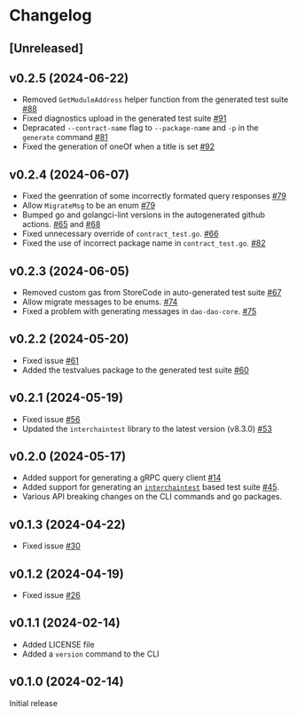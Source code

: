 # Changelog

## [Unreleased]

## v0.2.5 (2024-06-22)

- Removed `GetModuleAddress` helper function from the generated test suite [#88](https://github.com/srdtrk/go-codegen/issues/88)
- Fixed diagnostics upload in the generated test suite [#91](https://github.com/srdtrk/go-codegen/issues/91)
- Depracated `--contract-name` flag to `--package-name` and `-p` in the `generate` command [#81](https://github.com/srdtrk/go-codegen/issues/81)
- Fixed the generation of oneOf when a title is set [#92](https://github.com/srdtrk/go-codegen/pull/92)

## v0.2.4 (2024-06-07)

- Fixed the geenration of some incorrectly formated query responses [#79](https://github.com/srdtrk/go-codegen/pull/79)
- Allow `MigrateMsg` to be an enum [#79](https://github.com/srdtrk/go-codegen/pull/79)
- Bumped go and golangci-lint versions in the autogenerated github actions. [#65](https://github.com/srdtrk/go-codegen/issues/65) and [#68](https://github.com/srdtrk/go-codegen/issues/68)
- Fixed unnecessary override of `contract_test.go`. [#66](https://github.com/srdtrk/go-codegen/issues/66)
- Fixed the use of incorrect package name in `contract_test.go`. [#82](https://github.com/srdtrk/go-codegen/issues/82)

## v0.2.3 (2024-06-05)

- Removed custom gas from StoreCode in auto-generated test suite [#67](https://github.com/srdtrk/go-codegen/issues/67)
- Allow migrate messages to be enums. [#74](https://github.com/srdtrk/go-codegen/pull/74)
- Fixed a problem with generating messages in `dao-dao-core`. [#75](https://github.com/srdtrk/go-codegen/issues/75)

## v0.2.2 (2024-05-20)

- Fixed issue [#61](https://github.com/srdtrk/go-codegen/issues/61)
- Added the testvalues package to the generated test suite [#60](https://github.com/srdtrk/go-codegen/issues/60)

## v0.2.1 (2024-05-19)

- Fixed issue [#56](https://github.com/srdtrk/go-codegen/issues/56)
- Updated the `interchaintest` library to the latest version (v8.3.0) [#53](https://github.com/srdtrk/go-codegen/issues/53)

## v0.2.0 (2024-05-17)

- Added support for generating a gRPC query client [#14](https://github.com/srdtrk/go-codegen/issues/14)
- Added support for generating an [`interchaintest`](https://github.com/strangelove-ventures/interchaintest) based test suite [#45](https://github.com/srdtrk/go-codegen/issues/45).
- Various API breaking changes on the CLI commands and go packages.

## v0.1.3 (2024-04-22)

- Fixed issue [#30](https://github.com/srdtrk/go-codegen/issues/30)

## v0.1.2 (2024-04-19)

- Fixed issue [#26](https://github.com/srdtrk/go-codegen/issues/26)

## v0.1.1 (2024-02-14)

- Added LICENSE file
- Added a `version` command to the CLI

## v0.1.0 (2024-02-14)

Initial release
